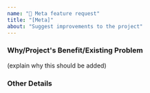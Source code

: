 ```yaml
---
name: "🧠 Meta feature request"
title: "[Meta]"
about: "Suggest improvements to the project"
---
```


###  Why/Project's Benefit/Existing Problem
(explain why this should be added)

### Other Details
